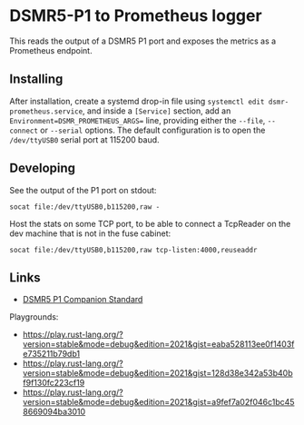 # DSMR5-P1 to Prometheus logger

This reads the output of a DSMR5 P1 port and exposes the metrics as a
Prometheus endpoint.

## Installing

After installation, create a systemd drop-in file using `systemctl edit
dsmr-prometheus.service`, and inside a `[Service]` section, add an
`Environment=DSMR_PROMETHEUS_ARGS=` line, providing either the `--file`,
`--connect` or `--serial` options. The default configuration is to open
the `/dev/ttyUSB0` serial port at 115200 baud.

## Developing

See the output of the P1 port on stdout:

    socat file:/dev/ttyUSB0,b115200,raw -

Host the stats on some TCP port, to be able to connect a TcpReader on the dev
machine that is not in the fuse cabinet: 

    socat file:/dev/ttyUSB0,b115200,raw tcp-listen:4000,reuseaddr

## Links

- [DSMR5 P1 Companion Standard][dsmr_p1]

Playgrounds:

- https://play.rust-lang.org/?version=stable&mode=debug&edition=2021&gist=eaba528113ee0f1403fe735211b79db1
- https://play.rust-lang.org/?version=stable&mode=debug&edition=2021&gist=128d38e342a53b40bf9f130fc223cf19
- https://play.rust-lang.org/?version=stable&mode=debug&edition=2021&gist=a9fef7a02f046c1bc458669094ba3010

[dsmr_p1]: https://www.netbeheernederland.nl/_upload/Files/Slimme_meter_15_a727fce1f1.pdf
